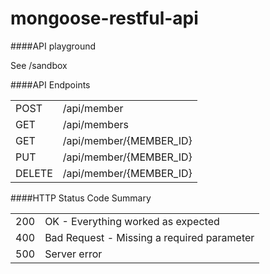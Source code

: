 mongoose-restful-api
====================


####API playground

See /sandbox


####API Endpoints
<table>
  <tr>
    <td>POST</td>
    <td>/api/member</td>
  </tr>
  <tr>
    <td>GET</td>
    <td>/api/members</td>
  </tr>
  <tr>
    <td>GET</td>
    <td>/api/member/{MEMBER_ID}</td>
  </tr>
  <tr>
    <td>PUT</td>
    <td>/api/member/{MEMBER_ID}</td>
  </tr>
  <tr>
    <td>DELETE</td>
    <td>/api/member/{MEMBER_ID}</td>
  </tr>
</table>  


####HTTP Status Code Summary
 
<table>
  <tr>
    <td>200</td>
    <td>OK - Everything worked as expected</td>
  </tr>
  <tr>
    <td>400</td>
    <td>Bad Request - Missing a required parameter</td>
  </tr>
  <tr>
    <td>500</td>
    <td>Server error</td>
  </tr>
</table>
